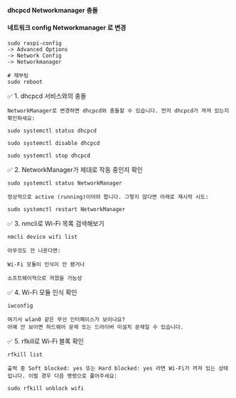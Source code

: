 #### dhcpcd Networkmanager 충돌

#### 네트워크 config Networkmanager 로 변경
```less
sudo raspi-config
-> Advanced Options
-> Network Config
-> Networkmanager

# 재부팅
sudo reboot
```

✅ 1. dhcpcd 서비스와의 충돌
```less
NetworkManager로 변경하면 dhcpcd와 충돌할 수 있습니다. 먼저 dhcpcd가 꺼져 있는지 확인하세요:

sudo systemctl status dhcpcd

sudo systemctl disable dhcpcd

sudo systemctl stop dhcpcd
```

✅ 2. NetworkManager가 제대로 작동 중인지 확인
```less
sudo systemctl status NetworkManager

정상적으로 active (running)이어야 합니다. 그렇지 않다면 아래로 재시작 시도:

sudo systemctl restart NetworkManager
```

✅ 3. nmcli로 Wi-Fi 목록 검색해보기
```less
nmcli device wifi list

아무것도 안 나온다면:

Wi-Fi 모듈이 인식이 안 됐거나

소프트웨어적으로 꺼졌을 가능성
```

✅ 4. Wi-Fi 모듈 인식 확인
```less
iwconfig

여기서 wlan0 같은 무선 인터페이스가 보이나요?
아예 안 보이면 하드웨어 문제 또는 드라이버 미설치 문제일 수 있습니다.
```

✅ 5. rfkill로 Wi-Fi 블록 확인
```less
rfkill list

출력 중 Soft blocked: yes 또는 Hard blocked: yes 라면 Wi-Fi가 꺼져 있는 상태입니다. 이럴 경우 다음 명령으로 풀어주세요:

sudo rfkill unblock wifi
```




